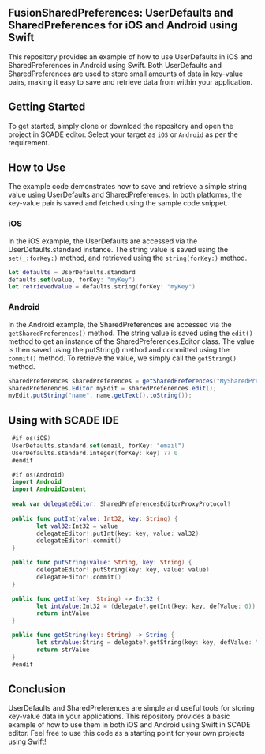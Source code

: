 ## FusionSharedPreferences: UserDefaults and SharedPreferences for iOS and Android using Swift

This repository provides an example of how to use UserDefaults in iOS and SharedPreferences in Android using Swift. Both UserDefaults and SharedPreferences are used to store small amounts of data in key-value pairs, making it easy to save and retrieve data from within your application.

## Getting Started
To get started, simply clone or download the repository and open the project in SCADE editor. Select your target as `iOS` or `Android` as per the requirement.

## How to Use
The example code demonstrates how to save and retrieve a simple string value using UserDefaults and SharedPreferences. In both platforms, the key-value pair is saved and fetched using the sample code snippet. 

### iOS

In the iOS example, the UserDefaults are accessed via the UserDefaults.standard instance. The string value is saved using the `set(_:forKey:)` method, and retrieved using the `string(forKey:)` method.

```swift
let defaults = UserDefaults.standard
defaults.set(value, forKey: "myKey")
let retrievedValue = defaults.string(forKey: "myKey")
```

### Android
In the Android example, the SharedPreferences are accessed via the `getSharedPreferences()` method. The string value is saved using the `edit()` method to get an instance of the SharedPreferences.Editor class. The value is then saved using the putString() method and committed using the `commit()` method. To retrieve the value, we simply call the `getString()` method.

```java
SharedPreferences sharedPreferences = getSharedPreferences("MySharedPref", MODE_PRIVATE);
SharedPreferences.Editor myEdit = sharedPreferences.edit();
myEdit.putString("name", name.getText().toString());
```

## Using with SCADE IDE

```swift
 #if os(iOS)
 UserDefaults.standard.set(email, forKey: "email")
 UserDefaults.standard.integer(forKey: key) ?? 0
 #endif

 #if os(Android)
 import Android
 import AndroidContent
  
 weak var delegateEditor: SharedPreferencesEditorProxyProtocol?
 
 public func putInt(value: Int32, key: String) {
        let val32:Int32 = value
        delegateEditor!.putInt(key: key, value: val32)
        delegateEditor!.commit()
 }

 public func putString(value: String, key: String) {
        delegateEditor!.putString(key: key, value: value)
        delegateEditor!.commit()
 }

 public func getInt(key: String) -> Int32 {
        let intValue:Int32 = (delegate?.getInt(key: key, defValue: 0)) ?? 0
        return intValue
 }

 public func getString(key: String) -> String {
        let strValue:String = delegate?.getString(key: key, defValue: "defvalueforgetstring")  ?? ""
        return strValue
 }
 #endif

```
## Conclusion
UserDefaults and SharedPreferences are simple and useful tools for storing key-value data in your applications. This repository provides a basic example of how to use them in both iOS and Android using Swift in SCADE editor. Feel free to use this code as a starting point for your own projects using Swift!
